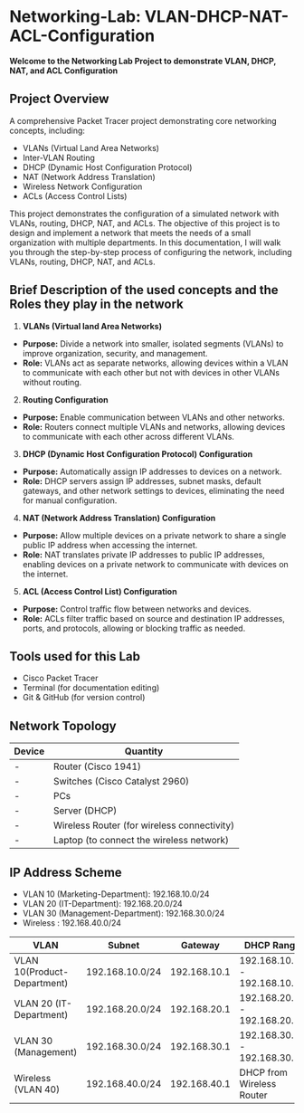 # Networking-Lab: VLAN-DHCP-NAT-ACL-Configuration
**Welcome to the Networking Lab Project to demonstrate VLAN, DHCP, NAT, and ACL Configuration**
## Project Overview
A comprehensive Packet Tracer project demonstrating core networking concepts, including:  
- VLANs (Virtual Land Area Networks)  
- Inter-VLAN Routing  
- DHCP (Dynamic Host Configuration Protocol)  
- NAT (Network Address Translation)  
- Wireless Network Configuration  
- ACLs (Access Control Lists)

This project demonstrates the configuration of a simulated network with VLANs, routing, DHCP, NAT, and ACLs. The objective of this project is to design and implement a network that meets the needs of a small organization with multiple departments. In this documentation, I will walk you through the step-by-step process of configuring the network, including VLANs, routing, DHCP, NAT, and ACLs.

## Brief Description of the used concepts and the Roles they play in the network
1. **VLANs (Virtual land Area Networks)**
- **Purpose:** Divide a network into smaller, isolated segments (VLANs) to improve organization, security, and management.
- **Role:** VLANs act as separate networks, allowing devices within a VLAN to communicate with each other but not with devices in other VLANs without routing.

2. **Routing Configuration**
- **Purpose:** Enable communication between VLANs and other networks.
- **Role:** Routers connect multiple VLANs and networks, allowing devices to communicate with each other across different VLANs.

3. **DHCP (Dynamic Host Configuration Protocol) Configuration**
- **Purpose:** Automatically assign IP addresses to devices on a network.
- **Role:** DHCP servers assign IP addresses, subnet masks, default gateways, and other network settings to devices, eliminating the need for manual configuration.

4. **NAT (Network Address Translation) Configuration**
- **Purpose:** Allow multiple devices on a private network to share a single public IP address when accessing the internet.
- **Role:** NAT translates private IP addresses to public IP addresses, enabling devices on a private network to communicate with devices on the internet.

5. **ACL (Access Control List) Configuration**
- **Purpose:** Control traffic flow between networks and devices.
- **Role:** ACLs filter traffic based on source and destination IP addresses, ports, and protocols, allowing or blocking traffic as needed.

## Tools used for this Lab
- Cisco Packet Tracer  
- Terminal (for documentation editing)  
- Git & GitHub (for version control)

## Network Topology
| Device | Quantity | 
|---------|--------|
- |Router (Cisco 1941)| 1 |
- |Switches (Cisco Catalyst 2960)| 2 |
- |PCs | 6 |
- |Server (DHCP)| 1 |
- |Wireless Router (for wireless connectivity)| 1 |
- |Laptop (to connect the wireless network)| 1|

## IP Address Scheme
- VLAN 10 (Marketing-Department): 192.168.10.0/24
- VLAN 20 (IT-Department): 192.168.20.0/24
- VLAN 30 (Management-Department): 192.168.30.0/24
- Wireless : 192.168.40.0/24

| VLAN |	Subnet |	Gateway |	DHCP Range |
|-----------------|----------------|--------------|---------------------|
|VLAN 10(Product-Department)|192.168.10.0/24|192.168.10.1|	192.168.10.10 - 192.168.10.50|
|VLAN 20 (IT-Department)|	192.168.20.0/24|192.168.20.1|	192.168.20.10 - 192.168.20.50|
|VLAN 30 (Management)|	192.168.30.0/24|	192.168.30.1|	192.168.30.10 - 192.168.30.50|
|Wireless (VLAN 40)|	192.168.40.0/24|	192.168.40.1|	DHCP from Wireless Router|

